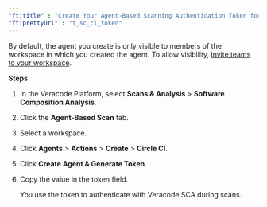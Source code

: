 ```yaml
---
"ft:title" : "Create Your Agent-Based Scanning Authentication Token for CircleCI"
"ft:prettyUrl" : "t_sc_ci_token"
---
```


By default, the agent you create is only visible to members of the workspace in which you created the agent. To allow visibility, [invite teams to your workspace](https://docs.veracode.com/r/Add_Teams_to_Your_Veracode_SCA_Workspace).

<p font-size="13pt"><b>Steps</b></p>

1.  In the Veracode Platform, select **Scans & Analysis** > **Software Composition Analysis**.

2.  Click the **Agent-Based Scan** tab.

3.  Select a workspace.

4.  Click **Agents** > **Actions** > **Create** > **Circle CI**.

5.  Click **Create Agent & Generate Token**.

6.  Copy the value in the token field.

    You use the token to authenticate with Veracode SCA during scans.


